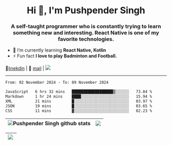 <h1 align="center">Hi 👋, I'm Pushpender Singh</h1>
<h3 align="center">A self-taught programmer who is constantly trying to learn something new and interesting. React Native is one of my favorite technologies.</h3>

- 🌱 I’m currently learning **React Native, Kotlin**
- ⚡ Fun fact **I love to play Badminton and Football.**

👔[linekdin](https://www.linkedin.com/in/pushpender-singh-240061202/) | 📧 [mail](mailto:pushpendersingh694@gmail.com) | 
<a href="https://github.com/pushpender-singh-ap/pushpender-singh-ap">
    <img src="https://komarev.com/ghpvc/?username=pushpender-singh-ap&style=for-the-badge">
</a>


---

<!--START_SECTION:waka-->

```txt
From: 02 November 2024 - To: 09 November 2024

JavaScript   6 hrs 32 mins   ██████████████████▒░░░░░░   73.84 %
Markdown     1 hr 24 mins    ████░░░░░░░░░░░░░░░░░░░░░   15.94 %
XML          21 mins         █░░░░░░░░░░░░░░░░░░░░░░░░   03.97 %
JSON         19 mins         █░░░░░░░░░░░░░░░░░░░░░░░░   03.65 %
CSS          11 mins         ▓░░░░░░░░░░░░░░░░░░░░░░░░   02.23 %
```

<!--END_SECTION:waka-->


| <a><img align="center" src="https://github-readme-stats-iota-ecru-15.vercel.app/api?username=pushpender-singh-ap&show_icons=true&include_all_commits=true&theme=buefy&hide_border=true" alt="Pushpender Singh github stats" /></a> | <a><img align="center" src="https://github-readme-stats-iota-ecru-15.vercel.app/api/top-langs/?username=pushpender-singh-ap&layout=compact&theme=buefy&hide_border=true" /></a> |
| ------------- | ------------- |

| <a> <img align="left" src="https://github-readme-streak-stats.herokuapp.com/?user=pushpender-singh-ap" /></br> </a> |
| ------------- |
